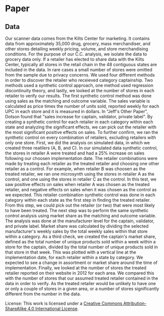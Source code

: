 Paper
================

## Data
  Our scanner data comes from the Kilts Center for marketing. It contains data from approximately 35,000 drug, grocery, mass merchandiser, and other stores detailing weekly pricing, volume, and store merchandising conditions. For the purpose of our C.C. analysis, we isolate the data to grocery data only. If a retailer has elected to share data with the Kilts Center, typically all stores in the retail chain in the 48 contiguous states are included in the data. In rare cases a small number of stores were omitted from the sample due to privacy concerns.
  We used four different methods in order to discover the retailer who receieved category captainship. Two methods used a synthetic control approach, one method used regression discontinuity theory, and lastly, we looked at the number of stores in each retailer to verify our results. The first synthetic control method was done using sales as the matching and outcome variable.  The sales variable is calculated as price times the number of units sold, reported weekly for each UPC in each store and it is measured in dollars. In "Jeff's Other Paper", Dotson found that "sales increase for captain, validator, private label". By creating a synthetic control for each retailer in each category within each state and analyzing the significant effects, we can pick out the retailer with the most significant positive effects on sales. To further confirm, we ran the synthetic control on every combination of retailers, excluding retailers with only one store. First, we did the analysis on simulated data, in which we created three reatilers (A, B, and C). In our simulated data synthetic control, the stores in retailer A were treated and had a 25% increase on sales following our choosen implementation date. The retailer combinations were made by treating each retailer as the treated retailer and choosing one other retailer as a control. For example, when retailer B was choosen as the treated retailer, we ran one microsynth using the stores in retailer A as the control, and one using the stores in retailer C as the control. In this test, we saw positive effects on sales when retailer A was chosen as the treated retailer, and negative effects on sales when it was chosen as the control as we expected. This retailer combination synthetic control was done in each category within each state as the first step in finding the treated retailer. From this step, we could pick out the retailer (or two) that were most likely to have been treated. The next step was to perform the same synthetic control analysis using market share as the matching and outcome variable. The analysis was done at the manufacturer level for the captain, validator, and private label. Market share was calculated by dividing the selected manufacturer's weekly sales by the total weekly sales within that store within a category. As a third check, we created the captain's market share, defined as the total number of unique products sold within a week within a store for the captain, divided by the total number of unique products sold in that store in that week. This was plotted with a vertical line at the implementation date, for each retailer within a state by category. We expected to see a change in assortment or market share around the time of implementation. Finally, we looked at the number of stores the treated retailer reported on their website in 2012 for each area. We compared this with the number of stores that our assumed treated retailer contained in the data in order to verify. As the treated retailer would be unlikely to have one or only a couple of stores in a given area, or a number of stores significantly different from the number in the data.
  

















License: This work is licensed under a [Creative Commons
Attribution-ShareAlike 4.0 International
License](https://creativecommons.org/licenses/by-sa/4.0/).
